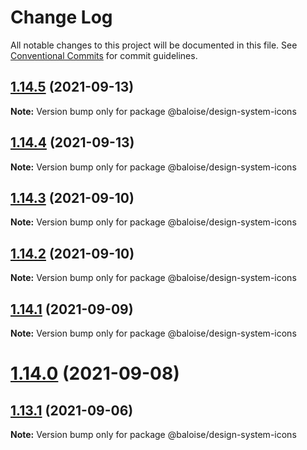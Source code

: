 # Change Log

All notable changes to this project will be documented in this file.
See [Conventional Commits](https://conventionalcommits.org) for commit guidelines.

## [1.14.5](https://github.com/baloise/design-system/compare/v1.14.4...v1.14.5) (2021-09-13)

**Note:** Version bump only for package @baloise/design-system-icons





## [1.14.4](https://github.com/baloise/design-system/compare/v1.14.3...v1.14.4) (2021-09-13)

**Note:** Version bump only for package @baloise/design-system-icons





## [1.14.3](https://github.com/baloise/design-system/compare/v1.14.2...v1.14.3) (2021-09-10)

**Note:** Version bump only for package @baloise/design-system-icons





## [1.14.2](https://github.com/baloise/design-system/compare/v1.14.1...v1.14.2) (2021-09-10)

**Note:** Version bump only for package @baloise/design-system-icons





## [1.14.1](https://github.com/baloise/design-system/compare/v1.14.0...v1.14.1) (2021-09-09)

**Note:** Version bump only for package @baloise/design-system-icons





# [1.14.0](https://github.com/baloise/design-system/compare/v1.13.3...v1.14.0) (2021-09-08)



## [1.13.1](https://github.com/baloise/design-system/compare/v1.12.3...v1.13.1) (2021-09-06)

**Note:** Version bump only for package @baloise/design-system-icons
